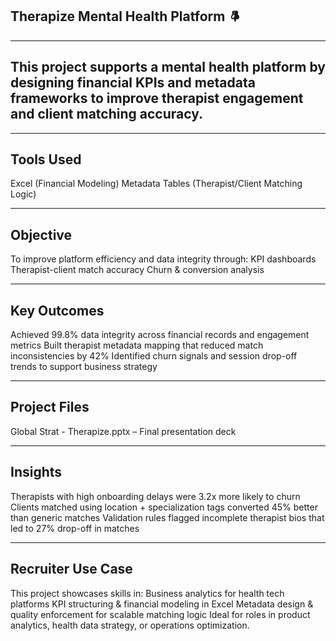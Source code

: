 ## Therapize Mental Health Platform 🨪

---

## This project supports a mental health platform by designing financial KPIs and metadata frameworks to improve therapist engagement and client matching accuracy.

---

## Tools Used
Excel (Financial Modeling)
Metadata Tables (Therapist/Client Matching Logic)

---

## Objective
To improve platform efficiency and data integrity through:
KPI dashboards
Therapist-client match accuracy
Churn & conversion analysis

---

## Key Outcomes
Achieved 99.8% data integrity across financial records and engagement metrics
Built therapist metadata mapping that reduced match inconsistencies by 42%
Identified churn signals and session drop-off trends to support business strategy

---

## Project Files
Global Strat - Therapize.pptx – Final presentation deck

---

## Insights
Therapists with high onboarding delays were 3.2x more likely to churn
Clients matched using location + specialization tags converted 45% better than generic matches
Validation rules flagged incomplete therapist bios that led to 27% drop-off in matches

---

## Recruiter Use Case
This project showcases skills in:
Business analytics for health tech platforms
KPI structuring & financial modeling in Excel
Metadata design & quality enforcement for scalable matching logic
Ideal for roles in product analytics, health data strategy, or operations optimization.
